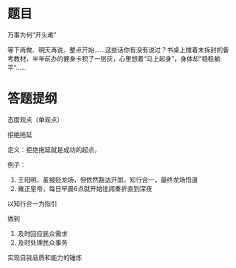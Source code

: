# 题目

万事为何“开头难”

等下再做、明天再说、整点开始……这些话你有没有说过？书桌上摊着未拆封的备考教材，半年前办的健身卡积了一层灰，心里想着“马上起身”，身体却“稳稳躺平”……

# 答题提纲

态度观点（单观点）

拒绝拖延

定义：拒绝拖延就是成功的起点，

例子：

1. 王阳明，虽被贬龙场，但依然豁达开朗，知行合一，最终龙场悟道
2. 雍正皇帝，每日早晨6点就开始批阅奏折直到深夜



以知行合一为指引



做到

1. 及时回应民众需求
2. 及时处理民众事务



实现自我品质和能力的锤炼